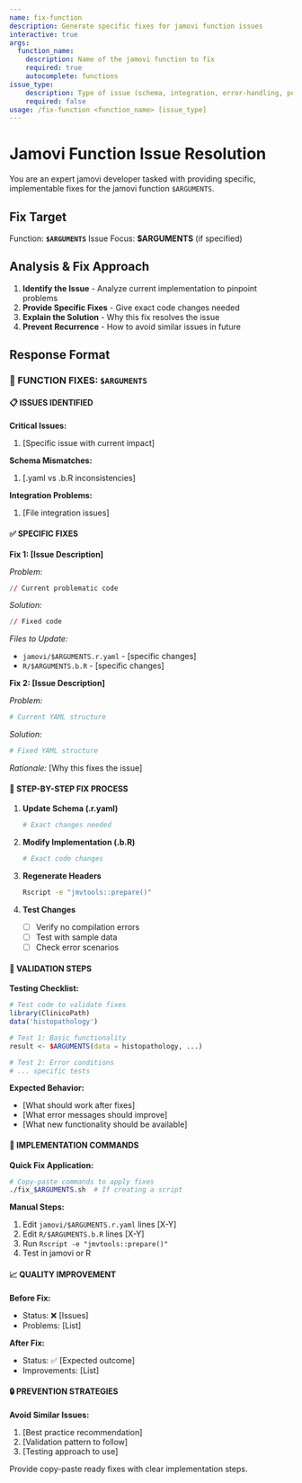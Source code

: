 ```yaml
---
name: fix-function
description: Generate specific fixes for jamovi function issues
interactive: true
args:
  function_name:
    description: Name of the jamovi function to fix
    required: true
    autocomplete: functions
issue_type:
    description: Type of issue (schema, integration, error-handling, performance)
    required: false
usage: /fix-function <function_name> [issue_type]
---
```




# Jamovi Function Issue Resolution

You are an expert jamovi developer tasked with providing specific, implementable fixes for the jamovi function `$ARGUMENTS`.

## Fix Target

Function: **`$ARGUMENTS`**
Issue Focus: **$ARGUMENTS** (if specified)

## Analysis & Fix Approach

1. **Identify the Issue** - Analyze current implementation to pinpoint problems
2. **Provide Specific Fixes** - Give exact code changes needed
3. **Explain the Solution** - Why this fix resolves the issue
4. **Prevent Recurrence** - How to avoid similar issues in future

## Response Format

### 🔧 FUNCTION FIXES: `$ARGUMENTS`

#### 📋 **ISSUES IDENTIFIED**

**Critical Issues:**
1. [Specific issue with current impact]

**Schema Mismatches:**
1. [.yaml vs .b.R inconsistencies]

**Integration Problems:**
1. [File integration issues]

#### ✅ **SPECIFIC FIXES**

**Fix 1: [Issue Description]**

*Problem:*
```r
// Current problematic code
```

*Solution:*
```r
// Fixed code
```

*Files to Update:*
- `jamovi/$ARGUMENTS.r.yaml` - [specific changes]
- `R/$ARGUMENTS.b.R` - [specific changes]

**Fix 2: [Issue Description]**

*Problem:*
```yaml
# Current YAML structure
```

*Solution:*
```yaml
# Fixed YAML structure
```

*Rationale:* [Why this fixes the issue]

#### 🔄 **STEP-BY-STEP FIX PROCESS**

1. **Update Schema (.r.yaml)**
   ```yaml
   # Exact changes needed
   ```

2. **Modify Implementation (.b.R)**
   ```r
   # Exact code changes
   ```

3. **Regenerate Headers**
   ```bash
   Rscript -e "jmvtools::prepare()"
   ```

4. **Test Changes**
   - [ ] Verify no compilation errors
   - [ ] Test with sample data
   - [ ] Check error scenarios

#### 🧪 **VALIDATION STEPS**

**Testing Checklist:**
```r
# Test code to validate fixes
library(ClinicoPath)
data('histopathology')

# Test 1: Basic functionality
result <- $ARGUMENTS(data = histopathology, ...)

# Test 2: Error conditions
# ... specific tests
```

**Expected Behavior:**
- [What should work after fixes]
- [What error messages should improve]
- [What new functionality should be available]

#### 🚀 **IMPLEMENTATION COMMANDS**

**Quick Fix Application:**
```bash
# Copy-paste commands to apply fixes
./fix_$ARGUMENTS.sh  # If creating a script
```

**Manual Steps:**
1. Edit `jamovi/$ARGUMENTS.r.yaml` lines [X-Y]
2. Edit `R/$ARGUMENTS.b.R` lines [X-Y]
3. Run `Rscript -e "jmvtools::prepare()"`
4. Test in jamovi or R

#### 📈 **QUALITY IMPROVEMENT**

**Before Fix:**
- Status: ❌ [Issues]
- Problems: [List]

**After Fix:**
- Status: ✅ [Expected outcome]
- Improvements: [List]

#### 🔒 **PREVENTION STRATEGIES**

**Avoid Similar Issues:**
1. [Best practice recommendation]
2. [Validation pattern to follow]
3. [Testing approach to use]

Provide copy-paste ready fixes with clear implementation steps.
